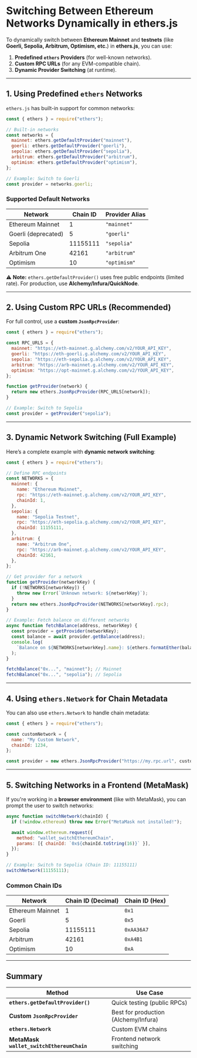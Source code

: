 # **Switching Between Ethereum Networks Dynamically in ethers.js**

To dynamically switch between **Ethereum Mainnet** and **testnets** (like **Goerli, Sepolia, Arbitrum, Optimism, etc.**) in **ethers.js**, you can use:

1. **Predefined `ethers` Providers** (for well-known networks).
2. **Custom RPC URLs** (for any EVM-compatible chain).
3. **Dynamic Provider Switching** (at runtime).

---

## **1. Using Predefined `ethers` Networks**
`ethers.js` has built-in support for common networks:

```javascript
const { ethers } = require("ethers");

// Built-in networks
const networks = {
  mainnet: ethers.getDefaultProvider("mainnet"),
  goerli: ethers.getDefaultProvider("goerli"),
  sepolia: ethers.getDefaultProvider("sepolia"),
  arbitrum: ethers.getDefaultProvider("arbitrum"),
  optimism: ethers.getDefaultProvider("optimism"),
};

// Example: Switch to Goerli
const provider = networks.goerli;
```

### **Supported Default Networks**
| Network | Chain ID | Provider Alias |
|---------|---------|----------------|
| Ethereum Mainnet | 1 | `"mainnet"` |
| Goerli (deprecated) | 5 | `"goerli"` |
| Sepolia | 11155111 | `"sepolia"` |
| Arbitrum One | 42161 | `"arbitrum"` |
| Optimism | 10 | `"optimism"` |

⚠️ **Note:** `ethers.getDefaultProvider()` uses free public endpoints (limited rate). For production, use **Alchemy/Infura/QuickNode**.

---

## **2. Using Custom RPC URLs (Recommended)**
For full control, use a **custom `JsonRpcProvider`**:

```javascript
const { ethers } = require("ethers");

const RPC_URLS = {
  mainnet: "https://eth-mainnet.g.alchemy.com/v2/YOUR_API_KEY",
  goerli: "https://eth-goerli.g.alchemy.com/v2/YOUR_API_KEY",
  sepolia: "https://eth-sepolia.g.alchemy.com/v2/YOUR_API_KEY",
  arbitrum: "https://arb-mainnet.g.alchemy.com/v2/YOUR_API_KEY",
  optimism: "https://opt-mainnet.g.alchemy.com/v2/YOUR_API_KEY",
};

function getProvider(network) {
  return new ethers.JsonRpcProvider(RPC_URLS[network]);
}

// Example: Switch to Sepolia
const provider = getProvider("sepolia");
```

---

## **3. Dynamic Network Switching (Full Example)**
Here’s a complete example with **dynamic network switching**:

```javascript
const { ethers } = require("ethers");

// Define RPC endpoints
const NETWORKS = {
  mainnet: {
    name: "Ethereum Mainnet",
    rpc: "https://eth-mainnet.g.alchemy.com/v2/YOUR_API_KEY",
    chainId: 1,
  },
  sepolia: {
    name: "Sepolia Testnet",
    rpc: "https://eth-sepolia.g.alchemy.com/v2/YOUR_API_KEY",
    chainId: 11155111,
  },
  arbitrum: {
    name: "Arbitrum One",
    rpc: "https://arb-mainnet.g.alchemy.com/v2/YOUR_API_KEY",
    chainId: 42161,
  },
};

// Get provider for a network
function getProvider(networkKey) {
  if (!NETWORKS[networkKey]) {
    throw new Error(`Unknown network: ${networkKey}`);
  }
  return new ethers.JsonRpcProvider(NETWORKS[networkKey].rpc);
}

// Example: Fetch balance on different networks
async function fetchBalance(address, networkKey) {
  const provider = getProvider(networkKey);
  const balance = await provider.getBalance(address);
  console.log(
    `Balance on ${NETWORKS[networkKey].name}: ${ethers.formatEther(balance)} ETH`
  );
}

fetchBalance("0x...", "mainnet"); // Mainnet
fetchBalance("0x...", "sepolia"); // Sepolia
```

---

## **4. Using `ethers.Network` for Chain Metadata**
You can also use `ethers.Network` to handle chain metadata:

```javascript
const { ethers } = require("ethers");

const customNetwork = {
  name: "My Custom Network",
  chainId: 1234,
};

const provider = new ethers.JsonRpcProvider("https://my.rpc.url", customNetwork);
```

---

## **5. Switching Networks in a Frontend (MetaMask)**
If you're working in a **browser environment** (like with MetaMask), you can prompt the user to switch networks:

```javascript
async function switchNetwork(chainId) {
  if (!window.ethereum) throw new Error("MetaMask not installed!");

  await window.ethereum.request({
    method: "wallet_switchEthereumChain",
    params: [{ chainId: `0x${chainId.toString(16)}` }],
  });
}

// Example: Switch to Sepolia (Chain ID: 11155111)
switchNetwork(11155111);
```

### **Common Chain IDs**
| Network | Chain ID (Decimal) | Chain ID (Hex) |
|---------|-------------------|----------------|
| Ethereum Mainnet | 1 | `0x1` |
| Goerli | 5 | `0x5` |
| Sepolia | 11155111 | `0xAA36A7` |
| Arbitrum | 42161 | `0xA4B1` |
| Optimism | 10 | `0xA` |

---

## **Summary**
| Method | Use Case |
|--------|----------|
| **`ethers.getDefaultProvider()`** | Quick testing (public RPCs) |
| **Custom `JsonRpcProvider`** | Best for production (Alchemy/Infura) |
| **`ethers.Network`** | Custom EVM chains |
| **MetaMask `wallet_switchEthereumChain`** | Frontend network switching |
